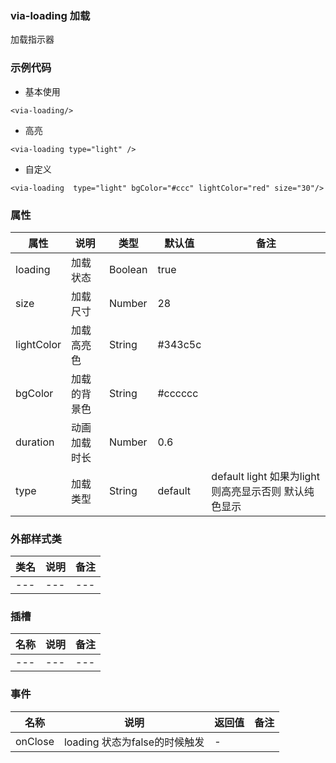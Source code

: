 ### via-loading  加载
  加载指示器


### 示例代码
* 基本使用
```
<via-loading/>
```
* 高亮
```
<via-loading type="light" />
```
* 自定义
```
<via-loading  type="light" bgColor="#ccc" lightColor="red" size="30"/>
```
 


### 属性
| 属性 | 说明 | 类型 | 默认值 | 备注 |
| --- | --- | --- | --- | --- |
| loading | 加载状态 | Boolean | true |  |
| size | 加载尺寸 | Number | 28 | |
| lightColor | 加载高亮色 | String| #343c5c | |
| bgColor | 加载的背景色 | String | #cccccc| |
| duration | 动画加载时长 | Number | 0.6 |  |
| type | 加载类型 | String | default |  default light 如果为light 则高亮显示否则 默认纯色显示  |


### 外部样式类
| 类名 | 说明 | 备注 | 
| --- | --- | --- |
| --- | --- | --- |



### 插槽
| 名称 | 说明 | 备注 |
| --- | --- | --- |
| --- | --- | --- |
 


### 事件
| 名称 | 说明 | 返回值 | 备注 |
| --- | --- | --- | --- |
| onClose| loading 状态为false的时候触发 | - |  | |



